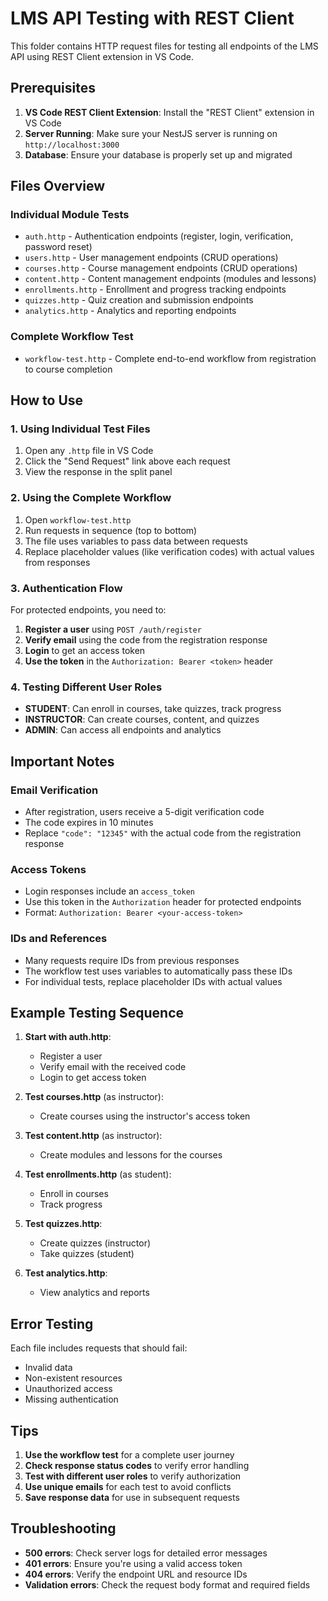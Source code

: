 # LMS API Testing with REST Client

This folder contains HTTP request files for testing all endpoints of the LMS API using REST Client extension in VS Code.

## Prerequisites

1. **VS Code REST Client Extension**: Install the "REST Client" extension in VS Code
2. **Server Running**: Make sure your NestJS server is running on `http://localhost:3000`
3. **Database**: Ensure your database is properly set up and migrated

## Files Overview

### Individual Module Tests
- `auth.http` - Authentication endpoints (register, login, verification, password reset)
- `users.http` - User management endpoints (CRUD operations)
- `courses.http` - Course management endpoints (CRUD operations)
- `content.http` - Content management endpoints (modules and lessons)
- `enrollments.http` - Enrollment and progress tracking endpoints
- `quizzes.http` - Quiz creation and submission endpoints
- `analytics.http` - Analytics and reporting endpoints

### Complete Workflow Test
- `workflow-test.http` - Complete end-to-end workflow from registration to course completion

## How to Use

### 1. Using Individual Test Files

1. Open any `.http` file in VS Code
2. Click the "Send Request" link above each request
3. View the response in the split panel

### 2. Using the Complete Workflow

1. Open `workflow-test.http`
2. Run requests in sequence (top to bottom)
3. The file uses variables to pass data between requests
4. Replace placeholder values (like verification codes) with actual values from responses

### 3. Authentication Flow

For protected endpoints, you need to:

1. **Register a user** using `POST /auth/register`
2. **Verify email** using the code from the registration response
3. **Login** to get an access token
4. **Use the token** in the `Authorization: Bearer <token>` header

### 4. Testing Different User Roles

- **STUDENT**: Can enroll in courses, take quizzes, track progress
- **INSTRUCTOR**: Can create courses, content, and quizzes
- **ADMIN**: Can access all endpoints and analytics

## Important Notes

### Email Verification
- After registration, users receive a 5-digit verification code
- The code expires in 10 minutes
- Replace `"code": "12345"` with the actual code from the registration response

### Access Tokens
- Login responses include an `access_token`
- Use this token in the `Authorization` header for protected endpoints
- Format: `Authorization: Bearer <your-access-token>`

### IDs and References
- Many requests require IDs from previous responses
- The workflow test uses variables to automatically pass these IDs
- For individual tests, replace placeholder IDs with actual values

## Example Testing Sequence

1. **Start with auth.http**:
   - Register a user
   - Verify email with the received code
   - Login to get access token

2. **Test courses.http** (as instructor):
   - Create courses using the instructor's access token

3. **Test content.http** (as instructor):
   - Create modules and lessons for the courses

4. **Test enrollments.http** (as student):
   - Enroll in courses
   - Track progress

5. **Test quizzes.http**:
   - Create quizzes (instructor)
   - Take quizzes (student)

6. **Test analytics.http**:
   - View analytics and reports

## Error Testing

Each file includes requests that should fail:
- Invalid data
- Non-existent resources
- Unauthorized access
- Missing authentication

## Tips

1. **Use the workflow test** for a complete user journey
2. **Check response status codes** to verify error handling
3. **Test with different user roles** to verify authorization
4. **Use unique emails** for each test to avoid conflicts
5. **Save response data** for use in subsequent requests

## Troubleshooting

- **500 errors**: Check server logs for detailed error messages
- **401 errors**: Ensure you're using a valid access token
- **404 errors**: Verify the endpoint URL and resource IDs
- **Validation errors**: Check the request body format and required fields 
